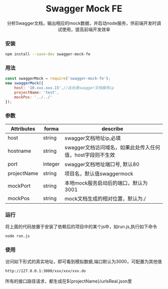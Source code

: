 <div align="center">
  <h1>Swagger Mock FE</h1>
  <p>分析Swagger文档，输出相应的mock数据，并启动node服务，供前端开发时调试使用，提高前端开发效率</p>
</div>

### 安装

```bash
npm install --save-dev swagger-mock-fe
```

### 用法

```js
const swaggerMock = require('swagger-mock-fe');
new swaggerMock({
    host: '10.xxx.xxx.15',//此处是swagger文档服务ip
    projectName: 'test',
    mockPos: '../../'
});
```

### 参数

|Attributes|forma|describe
|---|---|---|
|host| string| swagger文档地址ip,必填
|hostname|string| swagger文档访问域名，如果此处传入任何值，host字段则不生效
|port| integer| swagger文档地址端口号, 默认80
|projectName| string| 项目名，默认值swaggermock
|mockPort| string| 本地mock服务启动后的端口，默认为3001
|mockPos| string| mock文档生成的相对位置，默认为./


### 运行

<p>
将上面的代码放置于安装了依赖后的项目中的某个js中，如run.js,执行如下命令
</p>

```bash
node run.js
```

### 使用

<p>
访问如下形式的真实地址，即可看到模拟数据,端口默认为3000，可配置为其他值
</p>

```bash
http://127.0.0.1:3000/xxx/xxx/xxx.do
```

<p>
所有的接口路径请求，都生成在${projectName}/urlsReal.json里
</p>

